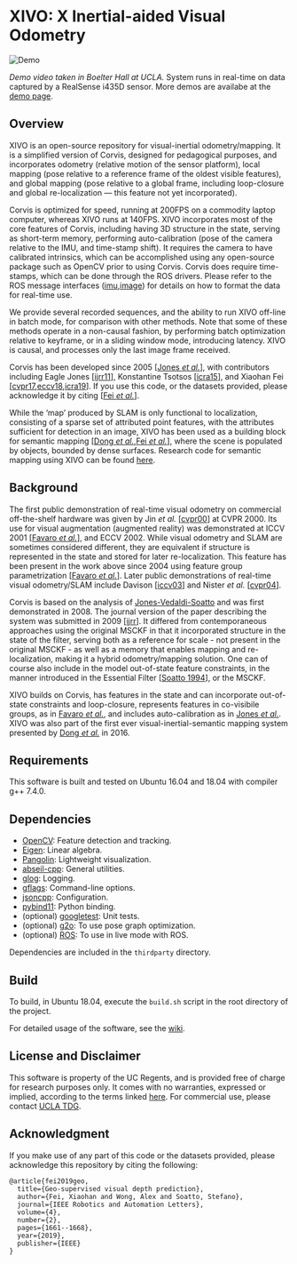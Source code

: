 # XIVO: X Inertial-aided Visual Odometry


![Demo](misc/demo_ucla_e6.gif)

*Demo video taken in Boelter Hall at UCLA.* System runs in real-time on data captured by a RealSense i435D sensor. More demos are availabe at the [demo page](demo.md).

## Overview

XIVO is an open-source repository for visual-inertial odometry/mapping. It is a simplified version of Corvis, designed for pedagogical purposes, and incorporates odometry (relative motion of the sensor platform), local mapping (pose relative to a reference frame of the oldest visible features), and global mapping (pose relative to a global frame, including loop-closure and global re-localization — this feature not yet incorporated).

Corvis is optimized for speed, running at 200FPS on a commodity laptop computer, whereas XIVO runs at 140FPS. XIVO incorporates most of the core features of Corvis, including having 3D structure in the state, serving as short-term memory, performing auto-calibration (pose of the camera relative to the IMU, and time-stamp shift). It requires the camera to have calibrated intrinsics, which can be accomplished using any open-source package such as OpenCV prior to using Corvis. Corvis does require time-stamps, which can be done through the ROS drivers. Please refer to the ROS message interfaces ([imu][imu_msg],[image][image_msg]) for details on how to format the data for real-time use.

[imu_msg]: https://docs.ros.org/api/sensor_msgs/html/msg/Imu.html
[image_msg]: https://docs.ros.org/api/sensor_msgs/html/msg/Image.html

We provide several recorded sequences, and the ability to run XIVO off-line in batch mode, for comparison with other methods. Note that some of these methods operate in a non-causal fashion, by performing batch optimization relative to keyframe, or in a sliding window mode, introducing latency. XIVO is causal, and processes only the last image frame received.

Corvis has been developed since 2005 \[[Jones *et al.*][jonesVS_07]\], with contributors including Eagle Jones \[[ijrr11][jones_ijrr11]\], Konstantine Tsotsos \[[icra15][tsotsos_icra15]\], and Xiaohan Fei \[[cvpr17][dong_cvpr17],[eccv18][fei_eccv18],[icra19][fei_icra19]\]. If you use this code, or the datasets provided, please acknowledge it by citing \[[Fei *et al.*](#ack-anchor)\].

While the ‘map’ produced by SLAM is only functional to localization, consisting of a sparse set of attributed point features, with the attributes sufficient for detection in an image, XIVO has been used as a building block for semantic mapping \[[Dong *et al.*][dong_cvpr17],[Fei *et al.*][fei_eccv18]\], where the scene is populated by objects, bounded by dense surfaces. Research code for semantic mapping using XIVO can be found [here][visma_repo].

[jones_ijrr11]: http://vision.ucla.edu/papers/jonesS10IJRR.pdf
[tsotsos_icra15]: http://vision.ucla.edu/papers/tsotsosCS15.pdf
[dong_cvpr17]: http://openaccess.thecvf.com/content_cvpr_2017/papers/Dong_Visual-Inertial-Semantic_Scene_Representation_CVPR_2017_paper.pdf
[fei_eccv18]: http://openaccess.thecvf.com/content_ECCV_2018/papers/Xiaohan_Fei_Visual-Inertial_Object_Detection_ECCV_2018_paper.pdf
[fei_icra19]: https://arxiv.org/abs/1807.11130v3
[visma_repo]: https://github.com/feixh/VISMA-tracker


## Background

The first public demonstration of real-time visual odometry on commercial off-the-shelf hardware was given by Jin *et al.* \[[cvpr00][hailin_cvpr00]\] at CVPR 2000. Its use for visual augmentation (augmented reality) was demonstrated at ICCV 2001 \[[Favaro *et al.*][favaro_iccv01]\], and ECCV 2002. While visual odometry and SLAM are sometimes considered different, they are equivalent if structure is represented in the state and stored for later re-localization. This feature has been present in the work above since 2004 using feature group parametrization \[[Favaro *et al.*][favaro_iccv01]\]. Later public demonstrations of real-time visual odometry/SLAM include Davison \[[iccv03][davison_iccv03]\] and Nister *et al.* \[[cvpr04][nister_cvpr04]\].

Corvis is based on the analysis of [Jones-Vedaldi-Soatto][jonesVS_07] and was first demonstrated in 2008. The journal version of the paper describing the system was submitted in 2009 \[[ijrr][jones_ijrr11]\]. It differed from contemporaneous approaches using the original MSCKF in that it incorporated structure in the state of the filter, serving both as a reference for scale - not present in the original MSCKF - as well as a memory that enables mapping and re-localization, making it a hybrid odometry/mapping solution. One can of course also include in the model out-of-state feature constraints, in the manner introduced in the Essential Filter \[[Soatto 1994][soatto_eccv94]\], or the MSCKF.

XIVO builds on Corvis, has features in the state and can incorporate out-of-state constraints and loop-closure, represents features in co-visibile groups, as in [Favaro *et al.*][favaro_iccv01], and includes auto-calibration as in [Jones *et al.*][jonesVS_07]. XIVO was also part of the first ever visual-inertial-semantic mapping system presented by [Dong *et al.*][dong_cvpr17] in 2016.

[soatto_eccv94]: https://link.springer.com/chapter/10.1007/BFb0028335
[hailin_cvpr00]: http://vision.ucla.edu/papers/jinFS00.pdf
[favaro_iccv01]: http://vision.ucla.edu/papers/favaroJS01DEMO.pdf
[davison_iccv03]: https://www.robots.ox.ac.uk/ActiveVision/Publications/davison_iccv2003/davison_iccv2003.pdf
[nister_cvpr04]: https://ieeexplore.ieee.org/abstract/document/1315094
[jonesVS_07]: http://vision.ucla.edu/papers/jonesVS07.pdf

## Requirements

This software is built and tested on Ubuntu 16.04 and 18.04 with compiler g++ 7.4.0.

## Dependencies

- [OpenCV][opencv]: Feature detection and tracking.
- [Eigen][eigen]: Linear algebra.
- [Pangolin][pangolin]: Lightweight visualization.
- [abseil-cpp][absl]: General utilities.
- [glog][glog]: Logging.
- [gflags][gflags]: Command-line options.
- [jsoncpp][jsoncpp]: Configuration.
- [pybind11][pybind11]: Python binding.
- (optional) [googletest][gtest]: Unit tests.
- (optional) [g2o][g2o]: To use pose graph optimization.
- (optional) [ROS][ros]: To use in live mode with ROS.

Dependencies are included in the `thirdparty` directory.

[opencv]: https://opencv.org/
[eigen]: http://eigen.tuxfamily.org/index.php?title=Main_Page
[g2o]: https://github.com/RainerKuemmerle/g2o
[pangolin]: https://github.com/stevenlovegrove/Pangolin
[absl]: https://abseil.io/
[gtest]: https://github.com/google/googletest
[glog]: https://github.com/google/glog
[gflags]: https://github.com/gflags/gflags
[jsoncpp]: https://github.com/open-source-parsers/jsoncpp
[pybind11]: https://github.com/pybind/pybind11
[ros]: https://www.ros.org/

## Build

To build, in Ubuntu 18.04, execute the `build.sh` script in the root directory of the project. 

For detailed usage of the software, see the [wiki](wiki.md).


## License and Disclaimer

This software is property of the UC Regents, and is provided free of charge for research purposes only. It comes with no warranties, expressed or implied, according to the terms linked [here](LICENSE). For commercial use, please contact [UCLA TDG](https://tdg.ucla.edu).

## <a name="ack-anchor"></a> Acknowledgment



If you make use of any part of this code or the datasets provided, please acknowledge this repository by citing the following:

```
@article{fei2019geo,
  title={Geo-supervised visual depth prediction},
  author={Fei, Xiaohan and Wong, Alex and Soatto, Stefano},
  journal={IEEE Robotics and Automation Letters},
  volume={4},
  number={2},
  pages={1661--1668},
  year={2019},
  publisher={IEEE}
}
```


